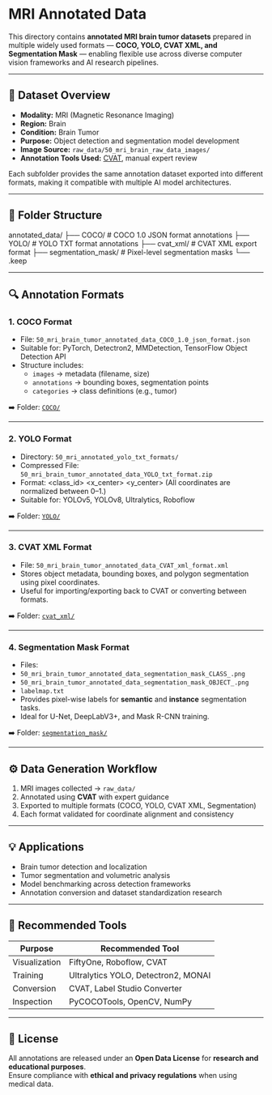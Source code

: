 # MRI Annotated Data

This directory contains **annotated MRI brain tumor datasets** prepared in multiple widely used formats — **COCO, YOLO, CVAT XML, and Segmentation Mask** — enabling flexible use across diverse computer vision frameworks and AI research pipelines.

---

## 🧠 Dataset Overview

- **Modality:** MRI (Magnetic Resonance Imaging)  
- **Region:** Brain  
- **Condition:** Brain Tumor  
- **Purpose:** Object detection and segmentation model development  
- **Image Source:** `raw_data/50_mri_brain_raw_data_images/`  
- **Annotation Tools Used:** [CVAT](https://cvat.org/), manual expert review  

Each subfolder provides the same annotation dataset exported into different formats, making it compatible with multiple AI model architectures.

---

## 📂 Folder Structure
annotated_data/
├── COCO/ # COCO 1.0 JSON format annotations
├── YOLO/ # YOLO TXT format annotations
├── cvat_xml/ # CVAT XML export format
├── segmentation_mask/ # Pixel-level segmentation masks
└── .keep

---

## 🔍 Annotation Formats

### **1. COCO Format**
- File: `50_mri_brain_tumor_annotated_data_COCO_1.0_json_format.json`
- Suitable for: PyTorch, Detectron2, MMDetection, TensorFlow Object Detection API
- Structure includes:
  - `images` → metadata (filename, size)
  - `annotations` → bounding boxes, segmentation points
  - `categories` → class definitions (e.g., tumor)

➡️ Folder: [`COCO/`](./COCO)

---

### **2. YOLO Format**
- Directory: `50_mri_annotated_yolo_txt_formats/`
- Compressed File: `50_mri_brain_tumor_annotated_data_YOLO_txt_format.zip`
- Format:
<class_id> <x_center> <y_center> <width> <height>
(All coordinates are normalized between 0–1.)
- Suitable for: YOLOv5, YOLOv8, Ultralytics, Roboflow  

➡️ Folder: [`YOLO/`](./YOLO)

---

### **3. CVAT XML Format**
- File: `50_mri_brain_tumor_annotated_data_CVAT_xml_format.xml`
- Stores object metadata, bounding boxes, and polygon segmentation using pixel coordinates.
- Useful for importing/exporting back to CVAT or converting between formats.

➡️ Folder: [`cvat_xml/`](./cvat_xml)

---

### **4. Segmentation Mask Format**
- Files:
- `50_mri_brain_tumor_annotated_data_segmentation_mask_CLASS_.png`
- `50_mri_brain_tumor_annotated_data_segmentation_mask_OBJECT_.png`
- `labelmap.txt`
- Provides pixel-wise labels for **semantic** and **instance** segmentation tasks.  
- Ideal for U-Net, DeepLabV3+, and Mask R-CNN training.

➡️ Folder: [`segmentation_mask/`](./segmentation_mask)

---

## ⚙️ Data Generation Workflow

1. MRI images collected → `raw_data/`  
2. Annotated using **CVAT** with expert guidance  
3. Exported to multiple formats (COCO, YOLO, CVAT XML, Segmentation)  
4. Each format validated for coordinate alignment and consistency  

---

## 💡 Applications

- Brain tumor detection and localization  
- Tumor segmentation and volumetric analysis  
- Model benchmarking across detection frameworks  
- Annotation conversion and dataset standardization research  

---

## 🧰 Recommended Tools

| Purpose | Recommended Tool |
|----------|------------------|
| Visualization | FiftyOne, Roboflow, CVAT |
| Training | Ultralytics YOLO, Detectron2, MONAI |
| Conversion | CVAT, Label Studio Converter |
| Inspection | PyCOCOTools, OpenCV, NumPy |

---

## 📜 License

All annotations are released under an **Open Data License** for **research and educational purposes**.  
Ensure compliance with **ethical and privacy regulations** when using medical data.

